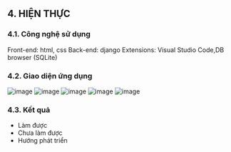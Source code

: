 ## 4. HIỆN THỰC

### 4.1. Công nghệ sử dụng
Front-end: html, css
Back-end: django
Extensions: Visual Studio Code,DB browser (SQLite)

### 4.2. Giao diện ứng dụng

![image](https://github.com/iuhttthuong/26_Uni-Salaries-Management/assets/128958794/e7d60816-bbcc-47b7-8f4c-8f18c30a9809)
![image](https://github.com/iuhttthuong/26_Uni-Salaries-Management/assets/128958794/eca911ff-c723-4a19-8b74-38c8902b4bf3)
![image](https://github.com/iuhttthuong/26_Uni-Salaries-Management/assets/128958794/02c3eb8f-7572-4850-9eeb-b5e2508eb6c5)
![image](https://github.com/iuhttthuong/26_Uni-Salaries-Management/assets/128958794/ff2597d8-ed7f-4699-9747-711703dcb7fb)
![image](https://github.com/iuhttthuong/26_Uni-Salaries-Management/assets/128958794/f8a9544a-1930-4b3f-90c4-e1affc686611)





### 4.3. Kết quả

- Làm được
- Chưa làm được
- Hướng phát triển

